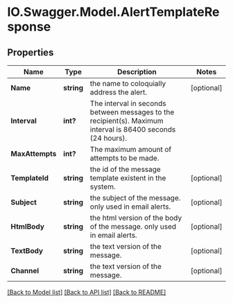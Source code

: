 # IO.Swagger.Model.AlertTemplateResponse
## Properties

Name | Type | Description | Notes
------------ | ------------- | ------------- | -------------
**Name** | **string** | the name to coloquially address the alert. | [optional] 
**Interval** | **int?** | The interval in seconds between messages to the recipient(s). Maximum interval is 86400 seconds (24 hours). | 
**MaxAttempts** | **int?** | The maximum amount of attempts to be made. | 
**TemplateId** | **string** | the id of the message template existent in the system. | [optional] 
**Subject** | **string** | the subject of the message. only used in email alerts. | [optional] 
**HtmlBody** | **string** | the html version of the body of the message. only used in email alerts. | [optional] 
**TextBody** | **string** | the text version of the message. | [optional] 
**Channel** | **string** | the text version of the message. | [optional] 

[[Back to Model list]](../README.md#documentation-for-models) [[Back to API list]](../README.md#documentation-for-api-endpoints) [[Back to README]](../README.md)

